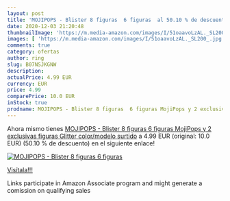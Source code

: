 ```yaml
---
layout: post
title: 'MOJIPOPS - Blister 8 figuras  6 figuras  al 50.10 % de descuento'
date: 2020-12-03 21:20:48
thumbnailImage: 'https://m.media-amazon.com/images/I/51oaavoLzAL._SL200_.jpg'
images: [ 'https://m.media-amazon.com/images/I/51oaavoLzAL._SL200_.jpg' ]
comments: true
category: ofertas
author: ring
slug: B07NSJKGNW
description:
actualPrice: 4.99 EUR
currency: EUR
price: 4.99
comparePrice: 10.0 EUR
inStock: true
prodname: MOJIPOPS - Blister 8 figuras  6 figuras MojiPops y 2 exclusivas figuras Glitter    color/modelo surtido
---
```


Ahora mismo tienes [MOJIPOPS - Blister 8 figuras  6 figuras MojiPops y 2 exclusivas figuras Glitter    color/modelo surtido](https://www.amazon.es/dp/B07NSJKGNW/?tag=tolees-21) a 4.99 EUR (original: 10.0 EUR) (50.10 %  de descuento) en el siguiente enlace!

[![MOJIPOPS - Blister 8 figuras  6 figuras ](https://m.media-amazon.com/images/I/51oaavoLzAL._SL200_.jpg)](https://www.amazon.es/dp/B07NSJKGNW/?tag=tolees-21)

[Visítala!!!](https://www.amazon.es/dp/B07NSJKGNW/?tag=tolees-21)

Links participate in Amazon Associate program and might generate a comission on qualifying sales
